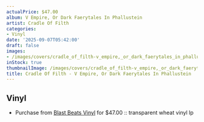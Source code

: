 ```yaml
---
actualPrice: $47.00
album: V Empire, Or Dark Faerytales In Phallustein
artist: Cradle Of Filth
categories:
- Vinyl
date: '2025-09-07T05:42:00'
draft: false
images:
- /images/covers/cradle_of_filth-v_empire,_or_dark_faerytales_in_phallustein.png
inStock: true
thumbnailImage: /images/covers/cradle_of_filth-v_empire,_or_dark_faerytales_in_phallustein-thumb.png
title: Cradle Of Filth - V Empire, Or Dark Faerytales In Phallustein
---
```


## Vinyl
* Purchase from [Blast Beats Vinyl](https://blastbeatsvinyl.com/products/cradle-of-filth-v-empire-or-dark-faerytales-in-phallustein-transparent-wheat-vinyl-lp) for $47.00 :: transparent wheat vinyl lp
